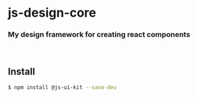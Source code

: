 # js-design-core

### My design framework for creating react components

<br/>

## Install

```bash
$ npm install @js-ui-kit --save-dev
```
